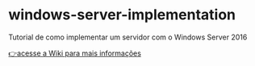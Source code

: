 # windows-server-implementation
Tutorial de como implementar um servidor com o Windows Server 2016

[👉acesse a Wiki para mais informações](https://github.com/willamemouzinho/windows-server-implementation/wiki/1.-Home)
